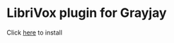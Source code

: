 # LibriVox plugin for Grayjay

Click [here](grayjay://plugin/https://plugins.grayjay.app/LibriVox/LibrivoxConfig.json) to install